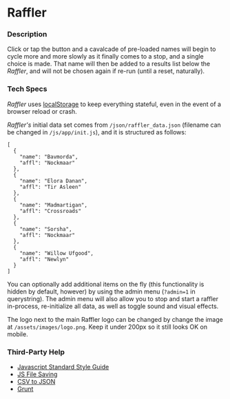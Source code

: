 # Raffler

### Description
Click or tap the button and a cavalcade of pre-loaded names will begin to cycle more and more slowly as it finally comes to a stop, and a single choice is made. That name will then be added to a results list below the *Raffler*, and will not be chosen again if re-run (until a reset, naturally).

### Tech Specs
*Raffler* uses [localStorage](https://developer.mozilla.org/en-US/docs/Web/API/Window/localStorage) to keep everything stateful, even in the event of a browser reload or crash.

*Raffler's* initial data set comes from `/json/raffler_data.json` (filename can be changed in `/js/app/init.js`), and it is structured as follows:

```
[
  {
    "name": "Bavmorda",
    "affl": "Nockmaar"
  },
  {
    "name": "Elora Danan",
    "affl": "Tir Asleen"
  },
  {
    "name": "Madmartigan",
    "affl": "Crossroads"
  },
  {
    "name": "Sorsha",
    "affl": "Nockmaar"
  },
  {
    "name": "Willow Ufgood",
    "affl": "Newlyn"
  }
]
```
You can optionally add additional items on the fly (this functionality is hidden by default, however) by using the admin menu (`?admin=1` in querystring). The admin menu will also allow you to stop and start a raffler in-process, re-initialize all data, as well as toggle sound and visual effects.

The logo next to the main Raffler logo can be changed by change the image at `/assets/images/logo.png`. Keep it under 200px so it still looks OK on mobile.

### Third-Party Help
* [Javascript Standard Style Guide](https://github.com/standard/standard)
* [JS File Saving](https://github.com/eligrey/FileSaver.js)
* [CSV to JSON](https://github.com/Keyang/node-csvtojson)
* [Grunt](https://github.com/gruntjs/grunt)
